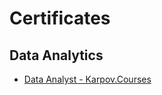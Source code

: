 # Certificates

## Data Analytics
- [Data Analyst - Karpov.Courses](Konstantin_Larionov_Data_Analyst_Certificate_Karpov.Courses.pdf)
